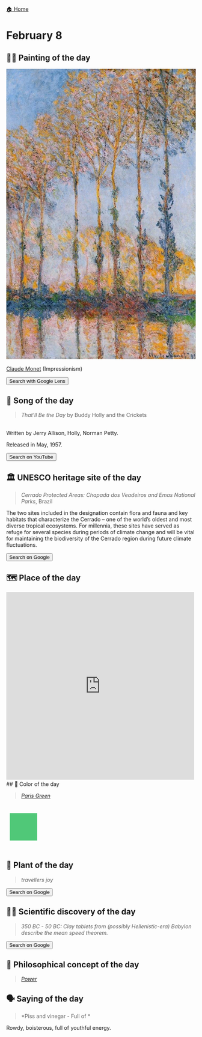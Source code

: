 
[🏠 Home](../../index.md)

# February 8

## 🧑‍🎨 Painting of the day

<img width="600" src="../img/Claude_Monet_3.jpg">

[Claude Monet](http://en.wikipedia.org/wiki/Claude_Monet) (Impressionism)

<button class="btn btn-success"
onclick=" window.open('https://lens.google.com/uploadbyurl?url=https://iretes.github.io/one-a-day/data/img/Claude_Monet_3.jpg','_blank')">
Search with Google Lens
</button>

## 🎼 Song of the day

> *That'll Be the Day*
by Buddy Holly and the Crickets

<br />Written by Jerry Allison, Holly, Norman Petty.

Released in May, 1957.

<button class="btn btn-success"
onclick=" window.open('http://www.youtube.com/search?q=That ll Be the Day by Buddy Holly and the Crickets','_blank')">
Search on YouTube
</button>

## 🏛️ UNESCO heritage site of the day

> *Cerrado Protected Areas: Chapada dos Veadeiros and Emas National Parks*, Brazil

<p>The two sites included in the designation contain flora and fauna and key habitats that characterize the Cerrado – one of the world’s oldest and most diverse tropical ecosystems. For millennia, these sites have served as refuge for several species during periods of climate change and will be vital for maintaining the biodiversity of the Cerrado region during future climate fluctuations.</p>

<button class="btn btn-success"
onclick=" window.open('http://www.google.com/search?q=Cerrado Protected Areas: Chapada dos Veadeiros and Emas National Parks','_blank')">
Search on Google
</button>

## 🗺️ Place of the day

<iframe
src="https://www.mapcrunch.com"
name="mapcrunch"
width="500"
height="500"
allowTransparency="true"
scrolling="no"
frameborder="0"
>
</iframe>
## 🎨 Color of the day

> *[Paris Green](https://en.wikipedia.org/wiki/Paris_green)*

<div style="color:#50C878; font-size: 100px;">&#9632;</div>

## 🌿 Plant of the day

> *travellers joy*

<button class="btn btn-success"
onclick=" window.open('http://www.google.com/search?q=travellers joy','_blank')">
Search on Google
</button>

## 🧑‍🔬 Scientific discovery of the day

> *350 BC - 50 BC: Clay tablets from (possibly Hellenistic-era) Babylon describe the mean speed theorem.*

<button class="btn btn-success"
onclick=" window.open('http://www.google.com/search?q=350 BC - 50 BC: Clay tablets from (possibly Hellenistic-era) Babylon describe the mean speed theorem.','_blank')">
Search on Google
</button>

## 💭 Philosophical concept of the day

> *[Power](https://en.wikipedia.org/wiki/Power_(social_and_political))*

## 🗣️ Saying of the day

> *Piss and vinegar - Full of *

Rowdy, boisterous, full of youthful energy. 
